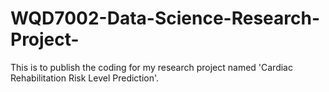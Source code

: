# WQD7002-Data-Science-Research-Project-
This is to publish the coding for my research project named 'Cardiac Rehabilitation Risk Level Prediction'.
